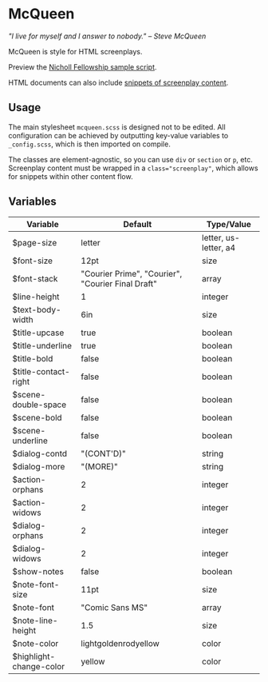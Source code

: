 McQueen
=======

*"I live for myself and I answer to nobody." – Steve McQueen*

McQueen is style for HTML screenplays.

Preview the [Nicholl Fellowship sample script](https://rawgit.com/rnkn/mcqueen/master/sample/sample.html).

HTML documents can also include [snippets of screenplay content](https://rawgit.com/rnkn/mcqueen/master/sample/snippet.html).

Usage
-----

The main stylesheet `mcqueen.scss` is designed not to be edited. All
configuration can be achieved by outputting key-value variables to
`_config.scss`, which is then imported on compile.

The classes are element-agnostic, so you can use `div` or `section` or
`p`, etc. Screenplay content must be wrapped in a `class="screenplay"`,
which allows for snippets within other content flow.

Variables
---------

| Variable                | Default                                           | Type/Value            |
|-------------------------|---------------------------------------------------|-----------------------|
| $page-size              | letter                                            | letter, us-letter, a4 |
| $font-size              | 12pt                                              | size                  |
| $font-stack             | "Courier Prime", "Courier", "Courier Final Draft" | array                 |
| $line-height            | 1                                                 | integer               |
| $text-body-width        | 6in                                               | size                  |
| $title-upcase           | true                                              | boolean               |
| $title-underline        | true                                              | boolean               |
| $title-bold             | false                                             | boolean               |
| $title-contact-right    | false                                             | boolean               |
| $scene-double-space     | false                                             | boolean               |
| $scene-bold             | false                                             | boolean               |
| $scene-underline        | false                                             | boolean               |
| $dialog-contd           | "(CONT'D)"                                        | string                |
| $dialog-more            | "(MORE)"                                          | string                |
| $action-orphans         | 2                                                 | integer               |
| $action-widows          | 2                                                 | integer               |
| $dialog-orphans         | 2                                                 | integer               |
| $dialog-widows          | 2                                                 | integer               |
| $show-notes             | false                                             | boolean               |
| $note-font-size         | 11pt                                              | size                  |
| $note-font              | "Comic Sans MS"                                   | array                 |
| $note-line-height       | 1.5                                               | size                  |
| $note-color             | lightgoldenrodyellow                              | color                 |
| $highlight-change-color | yellow                                            | color                 |
